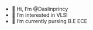 - 👋 Hi, I’m @Daslinprincy
- 👀 I’m interested in VLSI  
- 🌱 I’m currently pursing B.E ECE 
  

<!---
Daslinprincy/Daslinprincy is a ✨ special ✨ repository because its `README.md` (this file) appears on your GitHub profile.
You can click the Preview link to take a look at your changes.
--->
